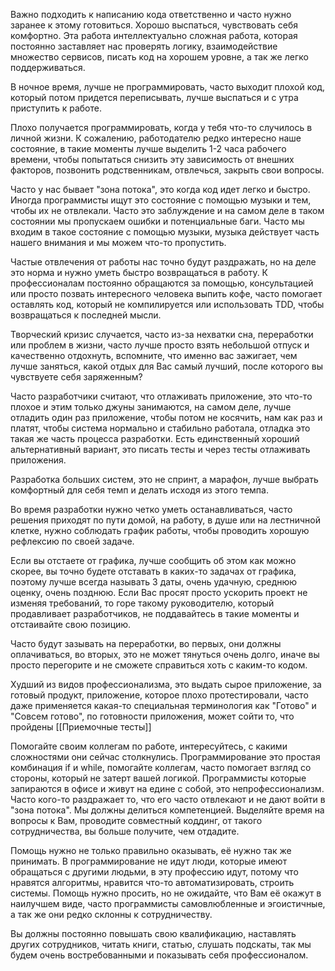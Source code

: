 Важно подходить к написанию кода ответственно и часто нужно заранее к этому готовиться. Хорошо выспаться, чувствовать себя комфортно. Эта работа интеллектуально сложная работа, которая постоянно заставляет нас проверять логику, взаимодействие множество сервисов, писать код на хорошем уровне, а так же легко поддерживаться.

В ночное время, лучше не программировать, часто выходит плохой код, который потом придется переписывать, лучше выспаться и с утра приступить к работе.

Плохо получается программировать, когда у тебя что-то случилось в личной жизни. К сожалению, работодателю редко интересно наше состояние, в такие моменты лучше выделить 1-2 часа рабочего времени, чтобы попытаться снизить эту зависимость от внешних факторов, позвонить родственникам, отвлечься, закрыть свои вопросы.

Часто у нас бывает "зона потока", это когда код идет легко и быстро. Иногда программисты ищут это состояние с помощью музыки и тем, чтобы их не отвлекали. Часто это заблуждение и на самом деле в таком состоянии мы пропускаем ошибки и потенциальные баги. Часто мы входим в такое состояние с помощью музыки, музыка действует часть нашего внимания и мы можем что-то пропустить.

Частые отвлечения от работы нас точно будут раздражать, но на деле это норма и нужно уметь быстро возвращаться в работу. К профессионалам постоянно обращаются за помощью, консультацией или просто позвать интересного человека выпить кофе, часто помогает оставлять код, который не компилируется или использовать TDD, чтобы возвращаться к последней мысли.

Творческий кризис случается, часто из-за нехватки сна, переработки или проблем в жизни, часто лучше просто взять небольшой отпуск и качественно отдохнуть, вспомните, что именно вас зажигает, чем лучше заняться, какой отдых для Вас самый лучший, после которого вы чувствуете себя заряженным?

Часто разработчики считают, что отлаживать приложение, это что-то плохое и этим только джуны занимаются, на самом деле, лучше отладить один раз приложение, чтобы потом не косячить, нам как раз и платят, чтобы система нормально и стабильно работала, отладка это такая же часть процесса разработки. Есть единственный хороший альтернативный вариант, это писать тесты и через тесты отлаживать приложения.

Разработка больших систем, это не спринт, а марафон, лучше выбрать комфортный для себя темп и делать исходя из этого темпа.

Во время разработки нужно четко уметь останавливаться, часто решения приходят по пути домой, на работу, в душе или на лестничной клетке, нужно соблюдать график работы, чтобы проводить хорошую рефлексию по своей задаче.

Если вы отстаете от графика, лучше сообщить об этом как можно скорее, вы точно будете отставать в каких-то задачах от графика, поэтому лучше всегда называть 3 даты, очень удачную, среднюю оценку, очень позднюю. Если Вас просят просто ускорить проект не изменяя требований, то горе такому руководителю, который продавливает разработчиков, не поддавайтесь в такие моменты и отстаивайте свою позицию.

Часто будут зазывать на переработки, во первых, они должны оплачиваться, во вторых, это не может тянуться очень долго, иначе вы просто перегорите и не сможете справиться хоть с каким-то кодом.

Худший из видов профессионализма, это выдать сырое приложение, за готовый продукт, приложение, которое плохо протестировали, часто даже применяется какая-то специальная терминология как "Готово" и "Совсем готово", по готовности приложения, может сойти то, что пройдены [[Приемочные тесты]]

Помогайте своим коллегам по работе, интересуйтесь, с какими сложностями они сейчас столкнулись. Программирование это простая комбинация if и while, помогайте коллегам, часто помогает взгляд со стороны, который не затерт вашей логикой. Программисты которые запираются в офисе и живут на едине с собой, это непрофессионализм. Часто кого-то раздражает то, что его часто отвлекают и не дают войти в "зона потока". Мы должны делиться компетенцией. Выделяйте время на вопросы к Вам, проводите совместный коддинг, от такого сотрудничества, вы больше получите, чем отдадите.

Помощь нужно не только правильно оказывать, её нужно так же принимать. В программирование не идут люди, которые имеют обращаться с другими людьми, в эту профессию идут, потому что нравятся алгоритмы, нравится что-то автоматизировать, строить системы. Помощь нужно просить, но не ожидайте, что Вам её окажут в наилучшем виде, часто программисты самовлюбленные и эгоистичные, а так же они редко склонны к сотрудничеству.

Вы должны постоянно повышать свою квалификацию, наставлять других сотрудников, читать книги, статью, слушать подскаты, так мы будем очень востребованными и показывать себя профессионалом.